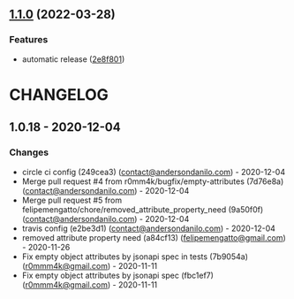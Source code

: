 ## [1.1.0](https://github.com/andersondanilo/jsonapi-fractal/compare/v1.0.19...v1.1.0) (2022-03-28)


### Features

* automatic release ([2e8f801](https://github.com/andersondanilo/jsonapi-fractal/commit/2e8f8019eff314252edd7dcad0f68719c64986a2))

# CHANGELOG

## 1.0.18 - 2020-12-04
### Changes
- circle ci config (249cea3) (contact@andersondanilo.com) - 2020-12-04
- Merge pull request #4 from r0mm4k/bugfix/empty-attributes (7d76e8a) (contact@andersondanilo.com) - 2020-12-04
- Merge pull request #5 from felipemengatto/chore/removed_attribute_property_need (9a50f0f) (contact@andersondanilo.com) - 2020-12-04
- travis config (e2be3d1) (contact@andersondanilo.com) - 2020-12-04
- removed attribute property need (a84cf13) (felipemengatto@gmail.com) - 2020-11-26
- Fix empty object attributes by jsonapi spec in tests (7b9054a) (r0mmm4k@gmail.com) - 2020-11-11
- Fix empty object attributes by jsonapi spec (fbc1ef7) (r0mmm4k@gmail.com) - 2020-11-11
